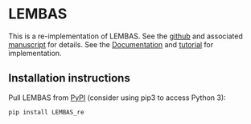 # LEMBAS

This is a re-implementation of LEMBAS. See the [github](https://github.com/Lauffenburger-Lab/LEMBAS) and associated [manuscript](https://doi.org/10.1038/s41467-022-30684-y) for details. See the [Documentation](https://hmbaghdassarian.github.io/LEMBAS/) and [tutorial](https://hmbaghdassarian.github.io/LEMBAS/macrophage_example/) for implementation.

## Installation instructions

Pull LEMBAS from [PyPI]() (consider using pip3 to access Python 3):

```
pip install LEMBAS_re
```

